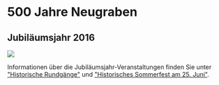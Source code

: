 # 500 Jahre Neugraben

## Jubiläumsjahr 2016

![](/img/_wsb_432x230_500J_Fo$CC$88rdervereinNeugr_Endfassung_web.jpg)

Informationen über die Jubiläumsjahr-Veranstaltungen finden Sie unter
["Historische Rundgänge"](/archiv/43.html) und ["Historisches Sommerfest am 25.
Juni"](/archiv/29.html).
